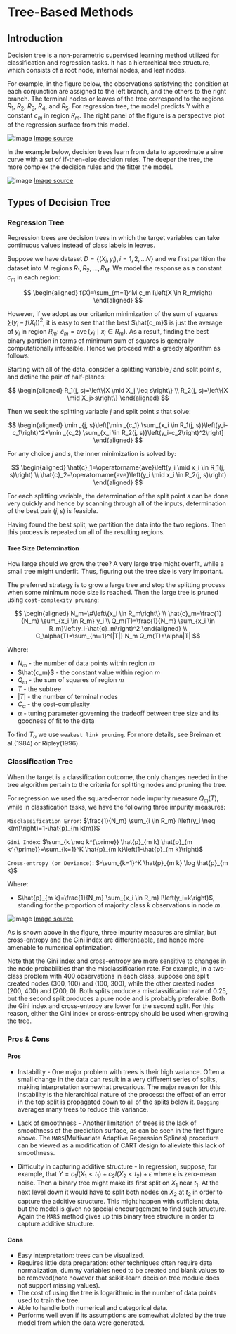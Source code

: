 # Tree-Based Methods

## Introduction

Decision tree is a non-parametric supervised learning method utilized for classification and regression tasks. It has a hierarchical tree structure, which consists of a root node, internal nodes, and leaf nodes.

For example, in the figure below, the observations satisfying the condition at each conjunction are assigned to the left branch, and the others to the right branch. The terminal nodes or leaves of the tree correspond to the regions $R_1$, $R_2$, $R_3$, $R_4$, and $R_5$. For regression tree, the model predicts Y with a constant $c_m$ in region $R_m$. The right panel of the figure is a perspective plot of the regression surface from this model.

![image](Images/img1.png)
[Image source](https://hastie.su.domains/Papers/ESLII.pdf)

In the example below, decision trees learn from data to approximate a sine curve with a set of if-then-else decision rules. The deeper the tree, the more complex the decision rules and the fitter the model.

![image](Images/img3.png)
[Image source](https://scikit-learn.org/stable/modules/tree.html)

## Types of Decision Tree
### Regression Tree

Regression trees are decision trees in which the target variables can take continuous values instead of class labels in leaves.

Suppose we have dataset $D=\{(X_i, y_i), i=1,2,...N\}$ and we first partition the dataset into M regions $R_1, R_2, ..., R_M$. We model the response as a constant $c_m$ in each region:

$$
\begin{aligned}
f(X)=\sum_{m=1}^M c_m I\left(X \in R_m\right)
\end{aligned}
$$

However, if we adopt as our criterion minimization of the sum of squares $\sum(y_i - f(X_i))^2$, it is easy to
see that the best $\hat{c_m}$ is just the average of $y_i$ in region $R_m$: $\hat{c}_m=\operatorname{ave}\left(y_i \mid x_i \in R_m\right)$. As a result, finding the best binary partition in terms of minimum sum of squares is generally computationally infeasible. Hence we proceed with a greedy algorithm as follows:

Starting with all of the data, consider a splitting variable $j$ and split point $s$, and define the pair of half-planes:

$$
\begin{aligned}
R_1(j, s)=\left\{X \mid X_j \leq s\right\} \\
R_2(j, s)=\left\{X \mid X_j>s\right\}
\end{aligned}
$$ 

Then we seek the splitting variable $j$ and split point $s$ that solve:

$$
\begin{aligned}
\min _{j, s}\left[\min _{c_1} \sum_{x_i \in R_1(j, s)}\left(y_i-c_1\right)^2+\min _{c_2} \sum_{x_i \in R_2(j, s)}\left(y_i-c_2\right)^2\right]
\end{aligned}
$$ 

For any choice $j$ and $s$, the inner minimization is solved by:

$$
\begin{aligned}
\hat{c}_1=\operatorname{ave}\left(y_i \mid x_i \in R_1(j, s)\right) \\
\hat{c}_2=\operatorname{ave}\left(y_i \mid x_i \in R_2(j, s)\right)
\end{aligned}
$$ 

For each splitting variable, the determination of the split point $s$ can be done very quickly and hence by scanning through all of the inputs, determination of the best pair ($j,s$) is feasible.

Having found the best split, we partition the data into the two regions. Then this process is repeated on all of the resulting regions.

#### Tree Size Determination

How large should we grow the tree? A very large tree might overfit, while a small tree might underfit. Thus, figuring out the tree size is very important.

The preferred strategy is to grow a large tree and stop the splitting process when some minimum node size is reached. Then the large tree is pruned using `cost-complexity pruning`:

$$
\begin{aligned}
N_m=\#\left\{x_i \in R_m\right\} \\
\hat{c}_m=\frac{1}{N_m} \sum_{x_i \in R_m} y_i \\
Q_m(T)=\frac{1}{N_m} \sum_{x_i \in R_m}\left(y_i-\hat{c}_m\right)^2
\end{aligned} \\
C_\alpha(T)=\sum_{m=1}^{|T|} N_m Q_m(T)+\alpha|T|
$$

Where:

* $N_m$ - the number of data points within region $m$
* $\hat{c_m}$ - the constant value within region $m$
* $Q_m$ - the sum of squares of region $m$
* $T$ - the subtree 
* $|T|$ - the number of terminal nodes
* $C_\alpha$ - the cost-complexity
* $\alpha$ - tuning parameter governing the tradeoff between tree size and its goodness of fit to the data

To find $T_\alpha$ we use `weakest link pruning`. For more details, see Breiman et al.(1984) or Ripley(1996).

### Classification Tree

When the target is a classification outcome, the only changes needed in the tree algorithm pertain to the criteria for splitting nodes and pruning the tree. 

For regression we used the squared-error node impurity measure $Q_m(T)$, while in classfication tasks, we have the following three impurity measures:

`Misclassification Error`: $\frac{1}{N_m} \sum_{i \in R_m} I\left(y_i \neq k(m)\right)=1-\hat{p}_{m k(m)}$

`Gini Index`: $\sum_{k \neq k^{\prime}} \hat{p}_{m k} \hat{p}_{m k^{\prime}}=\sum_{k=1}^K \hat{p}_{m k}\left(1-\hat{p}_{m k}\right)$

`Cross-entropy (or Deviance)`: $-\sum_{k=1}^K \hat{p}_{m k} \log \hat{p}_{m k}$

Where:

* $\hat{p}_{m k}=\frac{1}{N_m} \sum_{x_i \in R_m} I\left(y_i=k\right)$, standing for the proportion of majority class $k$ observations in node $m$.

![image](Images/img2.png)
[Image source](https://hastie.su.domains/Papers/ESLII.pdf)

As is shown above in the figure, three impurity measures are similar, but cross-entropy and the Gini index are differentiable, and hence more amenable to numerical optimization. 

Note that the Gini index and cross-entropy are more sensitive to changes in the node probabilities than the misclassification rate. For example, in a two-class problem with 400 observations in each class, suppose one split created nodes (300, 100) and (100, 300), while the other created nodes (200, 400) and (200, 0). Both splits produce a misclassification rate of 0.25, but the second split produces a pure node and is probably preferable. Both the Gini index and cross-entropy are lower for the second split. For this reason, either the Gini index or cross-entropy should be used when growing the tree. 

### Pros & Cons

#### Pros
* Instability - One major problem with trees is their high variance. Often a small change in the data can result in a very different series of splits, making interpretation somewhat precarious. The major reason for this instability is the hierarchical nature of the process: the effect of an error in the top split is propagated down to all of the splits below it. `Bagging` averages many trees to reduce this variance.

* Lack of smoothness - Another limitation of trees is the lack of smoothness of the prediction surface, as can be seen in the first figure above. The `MARS`(Multivariate Adaptive Regression Splines) procedure can be viewed as a modification of CART design to alleviate this lack of smoothness.

* Difficulty in capturing additive structure - In regression, suppose, for example, that $Y=c_1I(X_1 < t_1) + c_2I(X_2 < t_2) + \epsilon$ where $\epsilon$ is zero-mean noise. Then a binary tree might make its first split on $X_1$ near $t_1$. At the next level down it would have to split both nodes on $X_2$ at $t_2$ in order to capture the additive structure. This might happen with sufficient data, but the model is given no special encouragement to find such structure. Again the `MARS` method gives up this binary tree structure in order to capture additive structure.

#### Cons

* Easy interpretation: trees can be visualized.
* Requires little data preparation: other techniques often require data normalization, dummy variables need to be created and blank values to be removed(note however that scikit-learn decision tree module does not support missing values).
* The cost of using the tree is logarithmic in the number of data points used to train the tree.
* Able to handle both numerical and categorical data.
* Performs well even if its assumptions are somewhat violated by the true model from which the data were generated.
